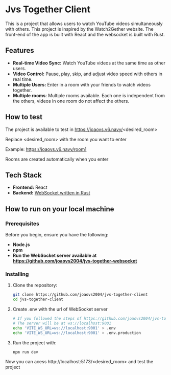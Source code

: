# Jvs Together Client

This is a project that allows users to watch YouTube videos simultaneously with others. This project is inspired by the Watch2Gether website. The front-end of the app is built with React and the websocket is built with Rust.

## Features

- **Real-time Video Sync:** Watch YouTube videos at the same time as other users.
- **Video Control:** Pause, play, skip, and adjust video speed with others in real time.
- **Multiple Users:** Enter in a room with your friends to watch videos together.
- **Multiple rooms**: Multiple rooms available. Each one is independent from the others, videos in one room do not affect the others.

## How to test

The project is available to test in https://joaovs.v6.navy/<desired_room>

Replace <desired_room> with the room you want to enter

Example: https://joaovs.v6.navy/room1

Rooms are created automatically when you enter

## Tech Stack

- **Frontend:** React
- **Backend:** [WebSocket written in Rust](https://github.com/joaovs2004/jvs-together-websocket)

## How to run on your local machine

### Prerequisites

Before you begin, ensure you have the following:

- **Node.js**
- **npm**
- **Run the WebSocket server available at https://github.com/joaovs2004/jvs-together-websocket**

### Installing

1. Clone the repository:
   ```bash
   git clone https://github.com/joaovs2004/jvs-together-client
   cd jvs-together-client
    ```
2. Create .env with the url of WebSocket server
    ```bash
    # If you followed the steps of https://github.com/joaovs2004/jvs-together-client
    # The server will be at ws://localhost:9001
    echo 'VITE_WS_URL=ws://localhost:9001' > .env
    echo 'VITE_WS_URL=ws://localhost:9001' > .env.production
    ```
3. Run the project with:
    ```bash
    npm run dev
    ```

Now you can acess http://localhost:5173/<desired_room> and test the project